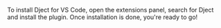 <!--bl
(filemeta
    (title "Installation")
)
/bl-->

To install Dject for VS Code, open the extensions panel, search for Dject and install the plugin. Once installation is done, you're ready to go!